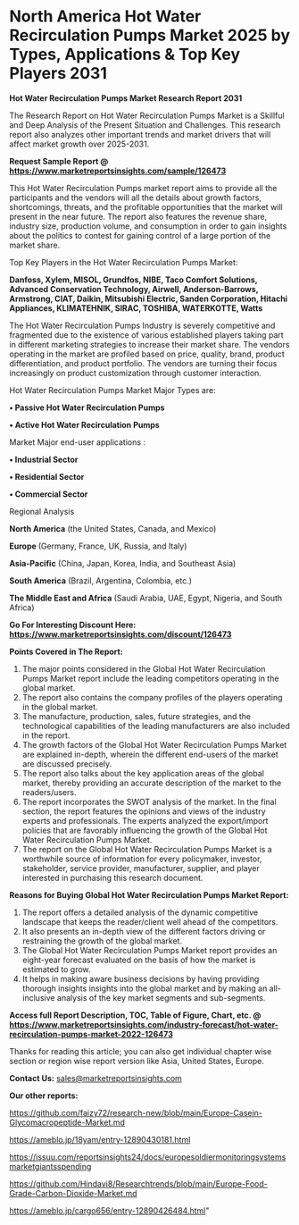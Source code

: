 # North America Hot Water Recirculation Pumps Market 2025 by Types, Applications & Top Key Players 2031

<strong>Hot Water Recirculation Pumps Market Research Report 2031</strong>

The Research Report on Hot Water Recirculation Pumps Market is a Skillful and Deep Analysis of the Present Situation and Challenges. This research report also analyzes other important trends and market drivers that will affect market growth over 2025-2031.

<strong>Request Sample Report @ <a href=https://www.marketreportsinsights.com/sample/126473>https://www.marketreportsinsights.com/sample/126473</a></strong>

This Hot Water Recirculation Pumps market report aims to provide all the participants and the vendors will all the details about growth factors, shortcomings, threats, and the profitable opportunities that the market will present in the near future. The report also features the revenue share, industry size, production volume, and consumption in order to gain insights about the politics to contest for gaining control of a large portion of the market share.

Top Key Players in the Hot Water Recirculation Pumps Market:

<strong>Danfoss, Xylem, MISOL, Grundfos, NIBE, Taco Comfort Solutions, Advanced Conservation Technology, Airwell, Anderson-Barrows, Armstrong, CIAT, Daikin, Mitsubishi Electric, Sanden Corporation, Hitachi Appliances, KLIMATEHNIK, SIRAC, TOSHIBA, WATERKOTTE, Watts</strong>

The Hot Water Recirculation Pumps Industry is severely competitive and fragmented due to the existence of various established players taking part in different marketing strategies to increase their market share. The vendors operating in the market are profiled based on price, quality, brand, product differentiation, and product portfolio. The vendors are turning their focus increasingly on product customization through customer interaction.

Hot Water Recirculation Pumps Market Major Types are:

<strong>• Passive Hot Water Recirculation Pumps

• Active Hot Water Recirculation Pumps</strong>

Market Major end-user applications :

<strong>• Industrial Sector

• Residential Sector

• Commercial Sector</strong>

Regional Analysis

</u><strong><b>North America</b></strong> (the United States, Canada, and Mexico)

<strong><b>Europe </b></strong>(Germany, France, UK, Russia, and Italy)

<strong><b>Asia-Pacific</b></strong> (China, Japan, Korea, India, and Southeast Asia)

<strong><b>South America</b></strong> (Brazil, Argentina, Colombia, etc.)

<strong><b>The Middle East and Africa</b></strong> (Saudi Arabia, UAE, Egypt, Nigeria, and South Africa)

<strong>Go For Interesting Discount Here: <a href=https://www.marketreportsinsights.com/discount/126473>https://www.marketreportsinsights.com/discount/126473</a></strong>

<strong>Points Covered in The Report:</strong>
<ol>
  <li>The major points considered in the Global Hot Water Recirculation Pumps Market report include the leading competitors operating in the global market.</li>
  <li>The report also contains the company profiles of the players operating in the global market.</li>
  <li>The manufacture, production, sales, future strategies, and the technological capabilities of the leading manufacturers are also included in the report.</li>
  <li>The growth factors of the Global Hot Water Recirculation Pumps Market are explained in-depth, wherein the different end-users of the market are discussed precisely.</li>
  <li>The report also talks about the key application areas of the global market, thereby providing an accurate description of the market to the readers/users.</li>
  <li>The report incorporates the SWOT analysis of the market. In the final section, the report features the opinions and views of the industry experts and professionals. The experts analyzed the export/import policies that are favorably influencing the growth of the Global Hot Water Recirculation Pumps Market.</li>
  <li>The report on the Global Hot Water Recirculation Pumps Market is a worthwhile source of information for every policymaker, investor, stakeholder, service provider, manufacturer, supplier, and player interested in purchasing this research document.</li>
</ol>
<strong>Reasons for Buying Global Hot Water Recirculation Pumps Market Report:</strong>

<ol>
  <li>The report offers a detailed analysis of the dynamic competitive landscape that keeps the reader/client well ahead of the competitors.</li>
  <li>It also presents an in-depth view of the different factors driving or restraining the growth of the global market.</li>
  <li>The Global Hot Water Recirculation Pumps Market report provides an eight-year forecast evaluated on the basis of how the market is estimated to grow.</li>
  <li>It helps in making aware business decisions by having providing thorough insights insights into the global market and by making an all-inclusive analysis of the key market segments and sub-segments.</li>
</ol>
<strong>Access full Report Description, TOC, Table of Figure, Chart, etc. @ <a href=https://www.marketreportsinsights.com/industry-forecast/hot-water-recirculation-pumps-market-2022-126473>https://www.marketreportsinsights.com/industry-forecast/hot-water-recirculation-pumps-market-2022-126473</a></strong>


Thanks for reading this article; you can also get individual chapter wise section or region wise report version like Asia, United States, Europe.

<strong>Contact Us:</strong>
sales@marketreportsinsights.com

<strong>Our other reports:</strong>

<a href=https://github.com/faizy72/research-new/blob/main/Europe-Casein-Glycomacropeptide-Market.md>https://github.com/faizy72/research-new/blob/main/Europe-Casein-Glycomacropeptide-Market.md</a>

<a href=https://ameblo.jp/18yam/entry-12890430181.html>https://ameblo.jp/18yam/entry-12890430181.html</a>

<a href=https://issuu.com/reportsinsights24/docs/europesoldiermonitoringsystemsmarketgiantsspending>https://issuu.com/reportsinsights24/docs/europesoldiermonitoringsystemsmarketgiantsspending</a>

<a href=https://github.com/Hindavi8/Researchtrends/blob/main/Europe-Food-Grade-Carbon-Dioxide-Market.md>https://github.com/Hindavi8/Researchtrends/blob/main/Europe-Food-Grade-Carbon-Dioxide-Market.md</a>

<a href=https://ameblo.jp/cargo656/entry-12890426484.html>https://ameblo.jp/cargo656/entry-12890426484.html</a>"
